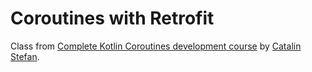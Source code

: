 # Coroutines with Retrofit

Class from [Complete Kotlin Coroutines development course](https://www.udemy.com/course/coroutines/) by [Catalin Stefan](https://www.udemy.com/user/catalinstefan2/).
